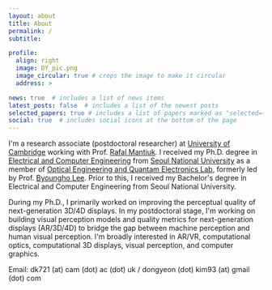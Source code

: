 ```yaml
---
layout: about
title: About
permalink: /
subtitle: 

profile:
  align: right
  image: DY_pic.png
  image_circular: true # crops the image to make it circular
  address: >

news: true  # includes a list of news items
latest_posts: false  # includes a list of the newest posts
selected_papers: true # includes a list of papers marked as "selected={true}"
social: true  # includes social icons at the bottom of the page
---
```


I'm a research associate (postdoctoral researcher) at [University of Cambridge](https://www.cam.ac.uk/) working with Prof. [Rafal Mantiuk](https://www.cl.cam.ac.uk/~rkm38/). I received my Ph.D. degree in [Electrical and Computer Engineering](http://ee.snu.ac.kr/en) from [Seoul National University](https://en.snu.ac.kr/index.html) as a member of [Optical Engineering and Quantam Electronics Lab](http://oeqelab.snu.ac.kr/), formerly led by Prof. [Byoungho Lee](http://oeqelab.snu.ac.kr/PROF). Prior to this, I received my Bachelor's degree in Electrical and Computer Engineering from Seoul National University.

During my Ph.D., I primarily worked on improving the perceptual quality of next-generation 3D/4D displays. In my postdoctoral stage, I'm working on building visual perception models and quality metrics for next-generation displays (AR/3D/4D) to bridge the gap between machine perception and human visual perception. I'm broadly interested in AR/VR, computational optics, computational 3D displays, visual perception, and computer graphics. 

Email: dk721 (at) cam (dot) ac (dot) uk / dongyeon (dot) kim93 (at) gmail (dot) com